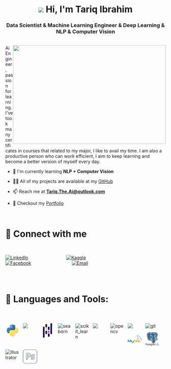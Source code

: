 <h1 align="center"><img src="https://user-images.githubusercontent.com/18350557/176309783-0785949b-9127-417c-8b55-ab5a4333674e.gif" width="30px"> Hi, I'm Tariq Ibrahim</h1>

<h3 align="center">Data Scientist & Machine Learning Engineer & Deep Learning & NLP & Computer Vision</h3>

<br />

<img align="right" src="https://github.com/abhisheknaiidu/abhisheknaiidu/blob/master/code.gif?raw=true" width="480" height="310" /> 
Ai Engineer, passion for learning.
I've took many certificates in courses that related to my major, I like to avail my time. 
I am also a productive person who can work efficient, I aim to keep learning and become a
better version of myself every day. 


- 🌱 I'm currently learning **NLP + Computer Vision**

- 👨‍💻 All of my projects are available at my [GitHub](https://github.com/TariqAi)

- 📫 Reach me at **Tariq.The.Ai@outlook.com**

- 📄 Checkout my [Portfolio](https://tariqai.github.io/TariqIbrahim/)


<br>

# 💬  Connect with me

<br> 


 <p align="left">
      <a href="https://www.linkedin.com/in/tariq-ibrahim/" target="_blank"><img src="https://raw.githubusercontent.com/rahuldkjain/github-profile-readme-generator/master/src/images/icons/Social/linked-in-alt.svg" alt="LinkedIn" height="40" width="40" style="padding-right: 100px;"></a>
  &nbsp; &nbsp; 
      <a href="https://www.kaggle.com/SOON" target="_blank"><img src="https://raw.githubusercontent.com/rahuldkjain/github-profile-readme-generator/master/src/images/icons/Social/kaggle.svg" alt="Kaggle" height="40" width="40" style="padding-right: 100px;"></a>
  &nbsp; &nbsp;
      <a href="https://www.facebook.com/profile.php?id=10" target="_blank"><img src="https://raw.githubusercontent.com/rahuldkjain/github-profile-readme-generator/master/src/images/icons/Social/facebook.svg" alt="Facebook" height="40" width="40" style="padding-right: 100px;"></a>
  &nbsp; &nbsp; &nbsp;
                <a href="mailto:tariq.the.ai@outlook.com" target="_blank"><img style="padding-right: 30px" src="https://techcommunity.microsoft.com/t5/image/serverpage/image-id/172206i70472167E79B9D0F/image-size/large?v=v2&amp;px=999" height="40" width="40" alt="Email"></a>

 </p>

<br> <br>

# 🚀 Languages and Tools: 

<br>

<div style="display: flex; align-items: center;">

  <img align="left" width="45px" style="padding-top:10px;padding-right:10px;" src="https://raw.githubusercontent.com/devicons/devicon/master/icons/python/python-original.svg" alt="python"/><img align="left" width="45px" style="padding-top:10px;padding-right:10px;" src="https://cdn.jsdelivr.net/gh/devicons/devicon/icons/numpy/numpy-original.svg"/><img align="left" width="45px" style="padding-top:10px;padding-right:10px;" src="https://raw.githubusercontent.com/devicons/devicon/2ae2a900d2f041da66e950e4d48052658d850630/icons/pandas/pandas-original.svg" alt="pandas"/><img align="left" width="45px" style="padding-top:10px;padding-right:10px;" src="https://seaborn.pydata.org/_images/logo-mark-lightbg.svg" alt="seaborn"/><img align="left" width="45px" style="padding-top:10px;padding-right:10px;" src="https://upload.wikimedia.org/wikipedia/commons/0/05/Scikit_learn_logo_small.svg" alt="scikit_learn"/><img align="left" width="45px" style="padding-top:10px;padding-right:10px;" src="https://cdn.jsdelivr.net/gh/devicons/devicon/icons/pytorch/pytorch-original.svg"/><img align="left" width="45px" style="padding-top:10px;padding-right:10px;" src="https://www.vectorlogo.zone/logos/opencv/opencv-icon.svg" alt="opencv"/><img align="left" width="45px" style="padding-top:10px;padding-right:10px;" src="https://cdn.jsdelivr.net/gh/devicons/devicon/icons/vscode/vscode-original.svg"/><img align="left" width="45px" style="padding-top:10px;padding-right:10px;" src="https://www.vectorlogo.zone/logos/git-scm/git-scm-icon.svg" alt="git"/><img align="left" width="45px" style="padding-top:10px;padding-right:10px;" src="https://raw.githubusercontent.com/devicons/devicon/master/icons/mysql/mysql-original-wordmark.svg" alt="mysql"/><img align="left" width="45px" style="padding-top:10px;padding-right:10px;" src="https://raw.githubusercontent.com/devicons/devicon/master/icons/postgresql/postgresql-original-wordmark.svg" alt="PostgreSQL"/><img align="left" width="45px" style="padding-top:10px;padding-right:10px;"  src="https://www.vectorlogo.zone/logos/adobe_illustrator/adobe_illustrator-icon.svg" alt="illustrator"/><img align="left" width="45px" style="padding-top:10px;padding-right:10px;" src="https://raw.githubusercontent.com/devicons/devicon/master/icons/photoshop/photoshop-line.svg" alt="photoshop" /> 
  
</div>

<br><br><br><br><br> 
